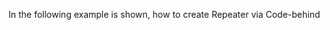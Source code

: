 In the following example is shown, how to create Repeater via Code-behind

<snippet id='creating-repeater-xml'/>

<snippet id='creating-repeater-code'/>
<snippet id='creating-repeater-code-ts'/>